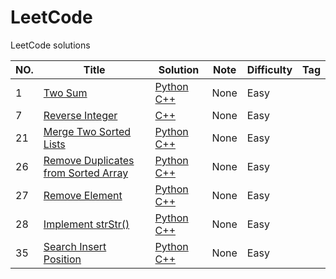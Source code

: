 # LeetCode
LeetCode solutions 

|NO.|Title|Solution|Note|Difficulty|Tag|
|---|-----|--------|----|----------|---|
|1|[Two Sum](https://leetcode.com/problems/two-sum)|[Python](001.%20Two%20Sum/solution.py)  [C++](001.%20Two%20Sum/solution.cpp)|None|Easy||
|7|[Reverse Integer](https://leetcode.com/problems/remove-element)|[C++](027.%20Remove%20Element/solution.cpp)|None|Easy||
|21|[Merge Two Sorted Lists](https://leetcode.com/problems/merge-two-sorted-lists)|[Python](021.%20Merge%20Two%20Sorted%20Lists/solution.py)  [C++](021.%20Merge%20Two%20Sorted%20Lists/solution.cpp)|None|Easy||
|26|[Remove Duplicates from Sorted Array](https://leetcode.com/problems/remove-duplicates-from-sorted-array)|[Python](026.%20Remove%20Duplicates%20from%20Sorted%20Array/solution.py)  [C++](026.%20Remove%20Duplicates%20from%20Sorted%20Array/solution.cpp)|None|Easy||
|27|[Remove Element](https://leetcode.com/problems/remove-element)|[Python](027.%20Remove%20Element/solution.py)  [C++](027.%20Remove%20Element/solution.cpp)|None|Easy||
|28|[Implement strStr()](https://leetcode.com/problems/remove-element)|[Python](027.%20Remove%20Element/solution.py)  [C++](027.%20Remove%20Element/solution.cpp)|None|Easy||
|35|[Search Insert Position](https://leetcode.com/problems/remove-element)|[Python](027.%20Remove%20Element/solution.py)  [C++](027.%20Remove%20Element/solution.cpp)|None|Easy||